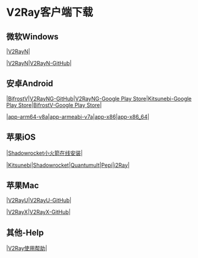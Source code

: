 # V2Ray客户端下载

## 微软Windows

|[V2RayN](http://d.v2server.ga/v2.zip)|

|[V2RayN](https://github.com/V2Server/V2Ray/raw/master/v2rayN-Core.zip)|[V2RayN-GitHub](https://github.com/2dust/v2rayN/releases)|

## 安卓Android

|[BifrostV](https://github.com/V2Server/V2Ray/raw/master/bifrostv-v0.6.8.apk)|[V2RayNG-GitHub](https://github.com/2dust/v2rayNG/releases)|[V2RayNG-Google Play Store](https://play.google.com/store/apps/details?id=com.v2ray.ang)|[Kitsunebi-Google Play Store](https://play.google.com/store/apps/details?id=fun.kitsunebi.kitsunebi4android&hl=en_US)|[BifrostV-Google Play Store](https://play.google.com/store/apps/details?id=com.github.dawndiy.bifrostv)|

|[app-arm64-v8a](https://github.com/V2Server/V2Ray/raw/master/app-arm64-v8a-release.apk)|[app-armeabi-v7a](https://github.com/V2Server/V2Ray/raw/master/app-armeabi-v7a-release.apk)|[app-x86](https://github.com/V2Server/V2Ray/raw/master/app-x86-release.apk)|[app-x86_64](https://github.com/V2Server/V2Ray/raw/master/app-x86_64-release.apk)|

## 苹果iOS

|[Shadowrocket小火箭在线安装](https://v2server.github.io/ios/)|

|[Kitsunebi](https://itunes.apple.com/us/app/kitsunebi-proxy-utility/id1446584073?mt=8)|[Shadowrocket](https://itunes.apple.com/us/app/shadowrocket/id932747118?mt=8)|[Quantumult](https://itunes.apple.com/us/app/quantumult/id1252015438?mt=8)|[Pepi](https://itunes.apple.com/us/app/pepi/id1283082051?mt=8)|[i2Ray](https://itunes.apple.com/us/app/i2ray/id1445270056?mt=8)|

## 苹果Mac

|[V2RayU](https://github.com/V2Server/V2Ray/raw/master/V2rayU-1.4.1.dmg)|[V2RayU-GitHub](https://github.com/yanue/V2rayU/releases)|

|[V2RayX](https://github.com/V2Server/V2Ray/raw/master/V2RayX.app.zip)|[V2RayX-GitHub](https://github.com/Cenmrev/V2RayX/releases)|

## 其他-Help

|[V2Ray使用帮助](https://v2server.github.io/Help/)|

